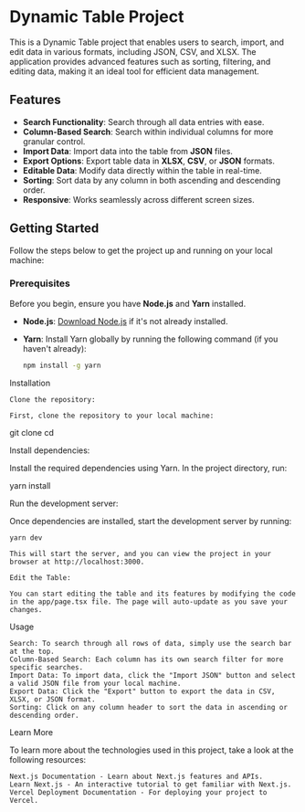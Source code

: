# Dynamic Table Project

This is a Dynamic Table project that enables users to search, import, and edit data in various formats, including JSON, CSV, and XLSX. The application provides advanced features such as sorting, filtering, and editing data, making it an ideal tool for efficient data management.

## Features

- **Search Functionality**: Search through all data entries with ease.
- **Column-Based Search**: Search within individual columns for more granular control.
- **Import Data**: Import data into the table from **JSON** files.
- **Export Options**: Export table data in **XLSX**, **CSV**, or **JSON** formats.
- **Editable Data**: Modify data directly within the table in real-time.
- **Sorting**: Sort data by any column in both ascending and descending order.
- **Responsive**: Works seamlessly across different screen sizes.

## Getting Started

Follow the steps below to get the project up and running on your local machine:

### Prerequisites

Before you begin, ensure you have **Node.js** and **Yarn** installed.

- **Node.js**: [Download Node.js](https://nodejs.org/) if it's not already installed.
- **Yarn**: Install Yarn globally by running the following command (if you haven't already):

  ```bash
  npm install -g yarn

Installation

    Clone the repository:

    First, clone the repository to your local machine:

git clone <repository-url>
cd <repository-folder>

Install dependencies:

Install the required dependencies using Yarn. In the project directory, run:

yarn install

Run the development server:

Once dependencies are installed, start the development server by running:

    yarn dev

    This will start the server, and you can view the project in your browser at http://localhost:3000.

    Edit the Table:

    You can start editing the table and its features by modifying the code in the app/page.tsx file. The page will auto-update as you save your changes.

Usage

    Search: To search through all rows of data, simply use the search bar at the top.
    Column-Based Search: Each column has its own search filter for more specific searches.
    Import Data: To import data, click the "Import JSON" button and select a valid JSON file from your local machine.
    Export Data: Click the "Export" button to export the data in CSV, XLSX, or JSON format.
    Sorting: Click on any column header to sort the data in ascending or descending order.

Learn More

To learn more about the technologies used in this project, take a look at the following resources:

    Next.js Documentation - Learn about Next.js features and APIs.
    Learn Next.js - An interactive tutorial to get familiar with Next.js.
    Vercel Deployment Documentation - For deploying your project to Vercel.
